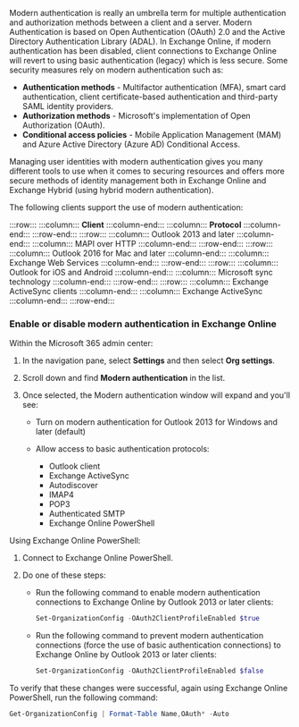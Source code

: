 Modern authentication is really an umbrella term for multiple authentication and authorization methods between a client and a server. Modern Authentication is based on Open Authentication (OAuth) 2.0 and the Active Directory Authentication Library (ADAL). In Exchange Online, if modern authentication has been disabled, client connections to Exchange Online will revert to using basic authentication (legacy) which is less secure. Some security measures rely on modern authentication such as:

 -  **Authentication methods** \- Multifactor authentication (MFA), smart card authentication, client certificate-based authentication and third-party SAML identity providers.
 -  **Authorization methods** \- Microsoft's implementation of Open Authorization (OAuth).
 -  **Conditional access policies** \- Mobile Application Management (MAM) and Azure Active Directory (Azure AD) Conditional Access.

Managing user identities with modern authentication gives you many different tools to use when it comes to securing resources and offers more secure methods of identity management both in Exchange Online and Exchange Hybrid (using hybrid modern authentication).

The following clients support the use of modern authentication:

:::row:::
  :::column:::
    **Client**
  :::column-end:::
  :::column:::
    **Protocol**
  :::column-end:::
:::row-end:::
:::row:::
  :::column:::
    Outlook 2013 and later
  :::column-end:::
  :::column:::
    MAPI over HTTP
  :::column-end:::
:::row-end:::
:::row:::
  :::column:::
    Outlook 2016 for Mac and later
  :::column-end:::
  :::column:::
    Exchange Web Services
  :::column-end:::
:::row-end:::
:::row:::
  :::column:::
    Outlook for iOS and Android
  :::column-end:::
  :::column:::
    Microsoft sync technology
  :::column-end:::
:::row-end:::
:::row:::
  :::column:::
    Exchange ActiveSync clients
  :::column-end:::
  :::column:::
    Exchange ActiveSync
  :::column-end:::
:::row-end:::


### Enable or disable modern authentication in Exchange Online

Within the Microsoft 365 admin center:

1.  In the navigation pane, select **Settings** and then select **Org settings**.
2.  Scroll down and find **Modern authentication** in the list.
3.  Once selected, the Modern authentication window will expand and you'll see:
    
     -  Turn on modern authentication for Outlook 2013 for Windows and later (default)
     -  Allow access to basic authentication protocols:
        
         -  Outlook client
         -  Exchange ActiveSync
         -  Autodiscover
         -  IMAP4
         -  POP3
         -  Authenticated SMTP
         -  Exchange Online PowerShell

Using Exchange Online PowerShell:

1.  Connect to Exchange Online PowerShell.
2.  Do one of these steps:
    
     -  Run the following command to enable modern authentication connections to Exchange Online by Outlook 2013 or later clients:
        
        ```powershell
        Set-OrganizationConfig -OAuth2ClientProfileEnabled $true
        ```
     -  Run the following command to prevent modern authentication connections (force the use of basic authentication connections) to Exchange Online by Outlook 2013 or later clients:
        
        ```powershell
        Set-OrganizationConfig -OAuth2ClientProfileEnabled $false
        ```

To verify that these changes were successful, again using Exchange Online PowerShell, run the following command:

```powershell
Get-OrganizationConfig | Format-Table Name,OAuth* -Auto
```
